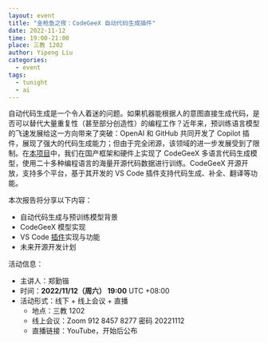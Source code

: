 ```yaml
---
layout: event
title: "金枪鱼之夜：CodeGeeX 自动代码生成插件"
date: 2022-11-12
time: 19:00-21:00
place: 三教 1202
author: Yipeng Liu
categories:
  - event
tags:
  - tunight
  - ai
---
```


自动代码生成是一个令人着迷的问题。如果机器能根据人的意图直接生成代码，是否可以替代大量重复性（甚至部分创造性）的编程工作？近年来，预训练语言模型的飞速发展给这一方向带来了突破：OpenAI 和 GitHub 共同开发了 Copilot 插件，展现了强大的代码生成能力；但由于完全闭源，该领域的进一步发展受到了限制。在[本项目](https://github.com/THUDM/CodeGeeX)中，我们在国产框架和硬件上实现了 CodeGeeX 多语言代码生成模型，使用二十多种编程语言的海量开源代码数据进行训练。CodeGeeX 开源开放，支持多个平台，基于其开发的 VS Code 插件支持代码生成、补全、翻译等功能。

本次报告将分享以下内容：
* 自动代码生成与预训练模型背景
* CodeGeeX 模型实现
* VS Code [插件](https://marketplace.visualstudio.com/items?itemName=aminer.codegeex)实现与功能
* 未来开源开发计划


活动信息：

* 主讲人：郑勤锴
* 时间：**2022/11/12（周六） 19:00** UTC +08:00
* 活动形式：线下 + 线上会议 + 直播
  * 地点：三教 1202
  * 线上会议：Zoom 912 8457 8277 密码 20221112
  * 直播链接：YouTube，开始后公布
